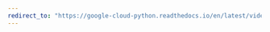 ```yaml
---
redirect_to: "https://google-cloud-python.readthedocs.io/en/latest/videointelligence/index.html"
---
```


